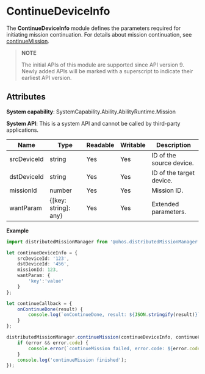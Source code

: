 # ContinueDeviceInfo

The **ContinueDeviceInfo** module defines the parameters required for initiating mission continuation. For details about mission continuation, see [continueMission](js-apis-distributedMissionManager.md#distributedmissionmanagercontinuemission).

> **NOTE**
> 
> The initial APIs of this module are supported since API version 9. Newly added APIs will be marked with a superscript to indicate their earliest API version.

## Attributes

**System capability**: SystemCapability.Ability.AbilityRuntime.Mission

**System API**: This is a system API and cannot be called by third-party applications.

| Name      | Type  | Readable  | Writable  | Description     |
| -------- | ------ | ---- | ---- | ------- |
| srcDeviceId | string | Yes   | Yes   | ID of the source device.|
| dstDeviceId | string | Yes   | Yes   | ID of the target device.|
| missionId | number | Yes   | Yes   | Mission ID.|
| wantParam | {[key: string]: any} | Yes   | Yes   | Extended parameters.|

**Example**

  ```ts
  import distributedMissionManager from '@ohos.distributedMissionManager';

  let continueDeviceInfo = {
      srcDeviceId: '123',
      dstDeviceId: '456',
      missionId: 123,
      wantParam: {
          'key':'value'
      }
  };

  let continueCallback = {
      onContinueDone(result) {
          console.log(`onContinueDone, result: ${JSON.stringify(result)}`);
      }
  };

  distributedMissionManager.continueMission(continueDeviceInfo, continueCallback, (error) => {
      if (error && error.code) {
          console.error(`continueMission failed, error.code: ${error.code}, error.message: ${error.message}`);
      }
      console.log('continueMission finished');
  });
  ```
